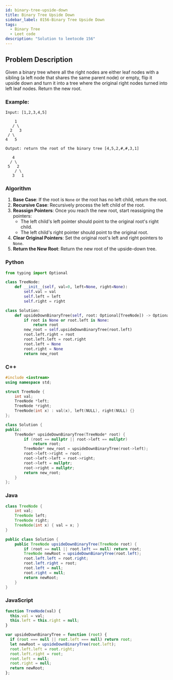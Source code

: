 ```yaml
---
id: binary-tree-upside-down
title: Binary Tree Upside Down
sidebar_label: 0156-Binary Tree Upside Down
tags:
  - Binary Tree
  - Leet code
description: "Solution to leetocde 156"
---
```


## Problem Description

Given a binary tree where all the right nodes are either leaf nodes with a sibling (a left node that shares the same parent node) or empty, flip it upside down and turn it into a tree where the original right nodes turned into left leaf nodes. Return the new root.

### Example:

```
Input: [1,2,3,4,5]

    1
   / \
  2   3
 / \
4   5

Output: return the root of the binary tree [4,5,2,#,#,3,1]

   4
  / \
 5   2
    / \
   3   1
```

### Algorithm

1. **Base Case**: If the root is `None` or the root has no left child, return the root.
2. **Recursive Case**: Recursively process the left child of the root.
3. **Reassign Pointers**: Once you reach the new root, start reassigning the pointers:
   - The left child's left pointer should point to the original root's right child.
   - The left child's right pointer should point to the original root.
4. **Clear Original Pointers**: Set the original root's left and right pointers to `None`.
5. **Return the New Root**: Return the new root of the upside-down tree.

### Python

```python
from typing import Optional

class TreeNode:
    def __init__(self, val=0, left=None, right=None):
        self.val = val
        self.left = left
        self.right = right

class Solution:
    def upsideDownBinaryTree(self, root: Optional[TreeNode]) -> Optional[TreeNode]:
        if root is None or root.left is None:
            return root
        new_root = self.upsideDownBinaryTree(root.left)
        root.left.right = root
        root.left.left = root.right
        root.left = None
        root.right = None
        return new_root
```

### C++

```cpp
#include <iostream>
using namespace std;

struct TreeNode {
    int val;
    TreeNode *left;
    TreeNode *right;
    TreeNode(int x) : val(x), left(NULL), right(NULL) {}
};

class Solution {
public:
    TreeNode* upsideDownBinaryTree(TreeNode* root) {
        if (root == nullptr || root->left == nullptr)
            return root;
        TreeNode* new_root = upsideDownBinaryTree(root->left);
        root->left->right = root;
        root->left->left = root->right;
        root->left = nullptr;
        root->right = nullptr;
        return new_root;
    }
};
```

### Java

```java
class TreeNode {
    int val;
    TreeNode left;
    TreeNode right;
    TreeNode(int x) { val = x; }
}

public class Solution {
    public TreeNode upsideDownBinaryTree(TreeNode root) {
        if (root == null || root.left == null) return root;
        TreeNode newRoot = upsideDownBinaryTree(root.left);
        root.left.left = root.right;
        root.left.right = root;
        root.left = null;
        root.right = null;
        return newRoot;
    }
}
```

### JavaScript

```javascript
function TreeNode(val) {
  this.val = val;
  this.left = this.right = null;
}

var upsideDownBinaryTree = function (root) {
  if (root === null || root.left === null) return root;
  let newRoot = upsideDownBinaryTree(root.left);
  root.left.left = root.right;
  root.left.right = root;
  root.left = null;
  root.right = null;
  return newRoot;
};
```
